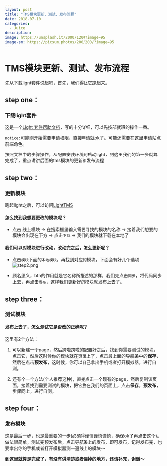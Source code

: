 ```yaml
---
layout: post
title: "TMS模块更新、测试、发布流程"
date: 2018-07-10
categories:
  - Juice
description: 
image: https://unsplash.it/2000/1200?image=95
image-sm: https://picsum.photos/200/200/?image=95
---
```


# TMS模块更新、测试、发布流程

先从下载lignt套件说起吧，首先，我们得让它跑起来。

## step one：
### 下载light套件
这是一个[Light 套件帮助文档](http://tms-book.alibaba.net/dev_manual/dev.html)，写的十分详细，可以先按部就班的操作一番。

`notice:`可能刚开始需要申请权限，直接申请就ok了。可能还需要在[这里](http://tms.alibaba-inc.com/web/permissions/2/144)申请站点前端角色。

按照文档中的步骤操作，从配置安装环境到启动light，到这里我们的第一步就算完成了，重点讲讲后面的tms模块的更新和发布流程

## step two：
### 更新模块

跑起light之后，可以访问[LightTMS](http://127.0.0.1:2929  )

#### 怎么找到我想要更改的模块呢？

- 点击 线上模块 -> 在搜索框里输入需要寻找的模块的名称 -> 接着我们想要的模块会出现在下方 -> 点击`下载` -> 我们的模块就下载在本地了

#### 我们可以对模块进行改动，改动完之后，怎么更新呢？

- 点击`模块`下面的`本地模块`，再找到对应的模块，下面会有好几个选项
![step2.png](https://cdn.yuque.com/lark/0/2018/png/129546/1531135143783-faef6f46-9b83-47aa-b3a4-00acc7fabb59.png) 

- 顾名思义，btn的作用就是它名称所描述的那样，我们先点击`同步`，将代码同步上去，再点击`发布`，这样我们更新好的模块就发布上去了。

## step three：

### 测试模块

#### 发布上去了，怎么测试它是否改的正确呢？ 

这里有2个方法：

1. 可以新建一个page，然后跨啦跨啦的配置好之后，找到你需要测试的模块，点击它，然后这时候你的模块就在页面上了，点击最上面的导航条中的**保存**，然后在点击**预发布**，这时候，你可以自己拿出手机或者打开模拟器，进行自测。

2. 还有个一个方法(个人推荐这种)，直接点击一个现有的page，然后复制该页面，接着找到需要测试的模块，把它放在我们的页面上，点击**保存**，**预发布**，步骤同上，进行自测。

## step four：

### 发布模块

这是最后一步，也是最重要的一步(必须得谨慎谨慎谨慎，确保ok了再点击这个)。  <br />
做法很简单，测试完预发布后，点击导航条上的发布，即可发布，记得发布完，也要拿出你的手机或者打开模拟器测一遍线上的模块～

**到这里就算是完成了，有没有讲清楚或者漏掉的地方，还请补充，谢谢～**

